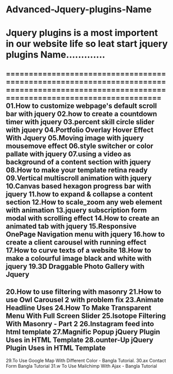 # Advanced-Jquery-plugins-Name
Jquery plugins is a most importent in our website life
so leat start jquery plugins Name.............
===========================================================================================================================================
===========================================================================================================================================
01.How to customize webpage's default scroll bar with jquery
02.how to create a countdown timer with jquery
03.percent skill circle slider with jquery
04.Portfolio Overlay Hover Effect With Jquery
05.Moving image with jquery mousemove effect
06.style switcher or color pallate with jquery
07.using a video as background of a content section with jquery
08.How to make your template retina ready
09.Vertical multiscroll animation with jquery
10.Canvas based hexagon progress bar with jquery
11.how to expand & collapse a content section
12.How to scale_zoom any web element with animation
13.jquery subscription form modal with scrolling effect
14.How to create an animated tab with jquery
15.Responsive OnePage Navigation menu with jquery
16.how to create a client carousel with running effect
17.How to curve texts of a website
18.How to make a colourful image black and white with jquery
19.3D Draggable Photo Gallery with Jquery
----------------------------------------------------------------
20.How to use filtering with masonry
21.How to use Owl Carousel 2 with problem fix
23.Animate Headline Uses
24.How To Make Transparent Menu With Full Screen Slider
25.Isotope Filtering With Masonry - Part 2
26.Instagram feed into html template
27.Magnific Popup jQuery Plugin Uses in HTML Template
28.ounter-Up jQuery Plugin Uses in HTML Template
-------------------------------------------------------------------------
29.To Use Google Map With Different Color - Bangla Tutorial.
30.ax Contact Form Bangla Tutorial
31.w To Use Mailchimp With Ajax - Bangla Tutorial
